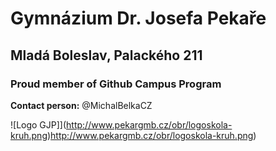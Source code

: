 # Gymnázium Dr. Josefa Pekaře
## Mladá Boleslav, Palackého 211
### Proud member of Github Campus Program

**Contact person:** @MichalBelkaCZ

![Logo GJP]](http://www.pekargmb.cz/obr/logoskola-kruh.png)http://www.pekargmb.cz/obr/logoskola-kruh.png)

